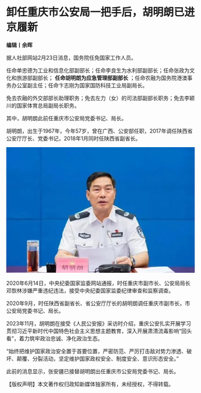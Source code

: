 # 卸任重庆市公安局一把手后，胡明朗已进京履新

**编辑丨余晖**

据人社部网站2月23日消息，国务院任免国家工作人员。

任命单忠德为工业和信息化部副部长；任命李良生为水利部副部长；任命张政为文化和旅游部副部长； **任命胡明朗为应急管理部副部长**
；任命农融为国务院港澳事务办公室副主任；任命卞志刚为国家国防科技工业局副局长。

免去农融的外交部部长助理职务；免去左力（女）的司法部副部长职务；免去李颖川的国家体育总局副局长职务。

其中，胡明朗此前任重庆市公安局党委书记、局长。

胡明朗，出生于1967年，今年57岁，曾在广西、公安部任职，2017年调任陕西省公安厅厅长、党委书记，2018年1月同时任陕西省副省长。

![0b3856ee6d3e4f3471e18e6efcaa0eea.jpg](https://raw.githubusercontent.com/qqhsx/qqnews_image/main/2024/02/23/卸任重庆市公安局一把手后，胡明朗已进京履新/0b3856ee6d3e4f3471e18e6efcaa0eea.jpg)

2020年6月14日，中央纪委国家监委网站通报，时任重庆市副市长、公安局局长邓恢林涉嫌严重违纪违法，接受中央纪委国家监委纪律审查和监察调查。

2020年9月，时任陕西省副省长、省公安厅厅长的胡明朗调任重庆市副市长，市公安局党委书记、局长。

2023年11月，胡明朗在接受《人民公安报》采访时介绍，重庆公安扎实开展学习贯彻习近平新时代中国特色社会主义思想主题教育，深入开展肃清流毒影响“回头看”，着力筑牢政治忠诚、净化政治生态。

“始终把维护国家政治安全置于首要位置，严密防范、严厉打击敌对势力渗透、破坏、颠覆、分裂活动，坚定维护国家政权安全、制度安全、意识形态安全。”

此前的消息显示，张安疆已接替胡明朗出任重庆市公安局党委书记、局长。

【版权声明】本文著作权归政知新媒体独家所有，未经授权，不得转载。

